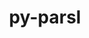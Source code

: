 ---
title: "py-parsl"
layout: cache
categories: [package, develop]
meta: {"compilers": ["gcc@=11.4.0", "gcc@=9.4.0", "oneapi@=2024.2.1"], "num_specs": 18, "num_specs_by_stack": {"e4s": 4, "e4s-neoverse-v2": 5, "e4s-neoverse_v1": 3, "e4s-oneapi": 4, "e4s-power": 2, "root": 18}, "oss": ["ubuntu20.04", "ubuntu22.04"], "platforms": ["linux"], "stacks": ["e4s", "e4s-neoverse-v2", "e4s-neoverse_v1", "e4s-oneapi", "e4s-power", "root"], "targets": ["neoverse_v1", "neoverse_v2", "ppc64le", "x86_64_v3"], "versions": ["1.2.0", "2023.08.21"]}
spec_details: [{"compiler": "gcc@=9.4.0", "hash": "5db55prmwlbndvgumdsgntq2va3efehs", "os": "ubuntu20.04", "platform": "linux", "size": "-", "stacks": ["e4s-power", "root"], "tarball": "https://binaries.spack.io/develop/build_cache/linux-ubuntu20.04-ppc64le/gcc-9.4.0/py-parsl-2023.08.21/linux-ubuntu20.04-ppc64le-gcc-9.4.0-py-parsl-2023.08.21-5db55prmwlbndvgumdsgntq2va3efehs.spack", "target": "ppc64le", "variants": ["build_system=python_pip", "~monitoring"], "versions": ["2023.08.21"]}, {"compiler": "gcc@=11.4.0", "hash": "6pdvp36mwnlcdxsukgmazme625siropo", "os": "ubuntu22.04", "platform": "linux", "size": "-", "stacks": ["e4s-neoverse-v2", "root"], "tarball": "https://binaries.spack.io/develop/build_cache/linux-ubuntu22.04-neoverse_v2/gcc-11.4.0/py-parsl-1.2.0/linux-ubuntu22.04-neoverse_v2-gcc-11.4.0-py-parsl-1.2.0-6pdvp36mwnlcdxsukgmazme625siropo.spack", "target": "neoverse_v2", "variants": ["build_system=python_pip", "~monitoring"], "versions": ["1.2.0"]}, {"compiler": "gcc@=11.4.0", "hash": "7ptpvfzieriiwzcjlsxtzeeehec5phzu", "os": "ubuntu22.04", "platform": "linux", "size": "-", "stacks": ["e4s", "root"], "tarball": "https://binaries.spack.io/develop/build_cache/linux-ubuntu22.04-x86_64_v3/gcc-11.4.0/py-parsl-1.2.0/linux-ubuntu22.04-x86_64_v3-gcc-11.4.0-py-parsl-1.2.0-7ptpvfzieriiwzcjlsxtzeeehec5phzu.spack", "target": "x86_64_v3", "variants": ["build_system=python_pip", "~monitoring"], "versions": ["1.2.0"]}, {"compiler": "gcc@=11.4.0", "hash": "asniypti3ibl5orquhpet2pnl5pvjyq4", "os": "ubuntu22.04", "platform": "linux", "size": "-", "stacks": ["e4s", "root"], "tarball": "https://binaries.spack.io/develop/build_cache/linux-ubuntu22.04-x86_64_v3/gcc-11.4.0/py-parsl-1.2.0/linux-ubuntu22.04-x86_64_v3-gcc-11.4.0-py-parsl-1.2.0-asniypti3ibl5orquhpet2pnl5pvjyq4.spack", "target": "x86_64_v3", "variants": ["build_system=python_pip", "~monitoring"], "versions": ["1.2.0"]}, {"compiler": "oneapi@=2024.2.1", "hash": "ctpoqo6ujpwc5e5kydbyl5nxl5y2c7j6", "os": "ubuntu22.04", "platform": "linux", "size": "-", "stacks": ["e4s-oneapi", "root"], "tarball": "https://binaries.spack.io/develop/build_cache/linux-ubuntu22.04-x86_64_v3/oneapi-2024.2.1/py-parsl-1.2.0/linux-ubuntu22.04-x86_64_v3-oneapi-2024.2.1-py-parsl-1.2.0-ctpoqo6ujpwc5e5kydbyl5nxl5y2c7j6.spack", "target": "x86_64_v3", "variants": ["build_system=python_pip", "~monitoring"], "versions": ["1.2.0"]}, {"compiler": "oneapi@=2024.2.1", "hash": "dwpsebqbwcekq5ztv2kovqe34bccuc6d", "os": "ubuntu22.04", "platform": "linux", "size": "-", "stacks": ["e4s-oneapi", "root"], "tarball": "https://binaries.spack.io/develop/build_cache/linux-ubuntu22.04-x86_64_v3/oneapi-2024.2.1/py-parsl-2023.08.21/linux-ubuntu22.04-x86_64_v3-oneapi-2024.2.1-py-parsl-2023.08.21-dwpsebqbwcekq5ztv2kovqe34bccuc6d.spack", "target": "x86_64_v3", "variants": ["build_system=python_pip", "~monitoring"], "versions": ["2023.08.21"]}, {"compiler": "gcc@=11.4.0", "hash": "fg3kbjrkesxlrjxlow6ku2vttg76jsgc", "os": "ubuntu22.04", "platform": "linux", "size": "-", "stacks": ["e4s", "root"], "tarball": "https://binaries.spack.io/develop/build_cache/linux-ubuntu22.04-x86_64_v3/gcc-11.4.0/py-parsl-1.2.0/linux-ubuntu22.04-x86_64_v3-gcc-11.4.0-py-parsl-1.2.0-fg3kbjrkesxlrjxlow6ku2vttg76jsgc.spack", "target": "x86_64_v3", "variants": ["build_system=python_pip", "~monitoring"], "versions": ["1.2.0"]}, {"compiler": "gcc@=11.4.0", "hash": "g5y3rt5hrfelw3kaxvxkapvc4xfdxnp4", "os": "ubuntu22.04", "platform": "linux", "size": "-", "stacks": ["e4s-neoverse-v2", "root"], "tarball": "https://binaries.spack.io/develop/build_cache/linux-ubuntu22.04-neoverse_v2/gcc-11.4.0/py-parsl-2023.08.21/linux-ubuntu22.04-neoverse_v2-gcc-11.4.0-py-parsl-2023.08.21-g5y3rt5hrfelw3kaxvxkapvc4xfdxnp4.spack", "target": "neoverse_v2", "variants": ["build_system=python_pip", "~monitoring"], "versions": ["2023.08.21"]}, {"compiler": "gcc@=9.4.0", "hash": "iwsfjsnonqiib47zrfiajlqnaobdqq7d", "os": "ubuntu20.04", "platform": "linux", "size": "-", "stacks": ["e4s-power", "root"], "tarball": "https://binaries.spack.io/develop/build_cache/linux-ubuntu20.04-ppc64le/gcc-9.4.0/py-parsl-2023.08.21/linux-ubuntu20.04-ppc64le-gcc-9.4.0-py-parsl-2023.08.21-iwsfjsnonqiib47zrfiajlqnaobdqq7d.spack", "target": "ppc64le", "variants": ["build_system=python_pip", "~monitoring"], "versions": ["2023.08.21"]}, {"compiler": "oneapi@=2024.2.1", "hash": "jufpcurtfazf5h64xauoyefrdztefkxa", "os": "ubuntu22.04", "platform": "linux", "size": "-", "stacks": ["e4s-oneapi", "root"], "tarball": "https://binaries.spack.io/develop/build_cache/linux-ubuntu22.04-x86_64_v3/oneapi-2024.2.1/py-parsl-2023.08.21/linux-ubuntu22.04-x86_64_v3-oneapi-2024.2.1-py-parsl-2023.08.21-jufpcurtfazf5h64xauoyefrdztefkxa.spack", "target": "x86_64_v3", "variants": ["build_system=python_pip", "~monitoring"], "versions": ["2023.08.21"]}, {"compiler": "gcc@=11.4.0", "hash": "lyjvj4vdzilsknhl7cdaoib5wm2dpp5i", "os": "ubuntu22.04", "platform": "linux", "size": "-", "stacks": ["e4s-neoverse_v1", "root"], "tarball": "https://binaries.spack.io/develop/build_cache/linux-ubuntu22.04-neoverse_v1/gcc-11.4.0/py-parsl-2023.08.21/linux-ubuntu22.04-neoverse_v1-gcc-11.4.0-py-parsl-2023.08.21-lyjvj4vdzilsknhl7cdaoib5wm2dpp5i.spack", "target": "neoverse_v1", "variants": ["build_system=python_pip", "~monitoring"], "versions": ["2023.08.21"]}, {"compiler": "gcc@=11.4.0", "hash": "nwnewbbeijzbzlhyhigajuaqug62ribr", "os": "ubuntu22.04", "platform": "linux", "size": "-", "stacks": ["e4s-neoverse-v2", "root"], "tarball": "https://binaries.spack.io/develop/build_cache/linux-ubuntu22.04-neoverse_v2/gcc-11.4.0/py-parsl-2023.08.21/linux-ubuntu22.04-neoverse_v2-gcc-11.4.0-py-parsl-2023.08.21-nwnewbbeijzbzlhyhigajuaqug62ribr.spack", "target": "neoverse_v2", "variants": ["build_system=python_pip", "~monitoring"], "versions": ["2023.08.21"]}, {"compiler": "oneapi@=2024.2.1", "hash": "oxbvl75ifv6xx5c643rlxrpcb5d4qjq4", "os": "ubuntu22.04", "platform": "linux", "size": "-", "stacks": ["e4s-oneapi", "root"], "tarball": "https://binaries.spack.io/develop/build_cache/linux-ubuntu22.04-x86_64_v3/oneapi-2024.2.1/py-parsl-2023.08.21/linux-ubuntu22.04-x86_64_v3-oneapi-2024.2.1-py-parsl-2023.08.21-oxbvl75ifv6xx5c643rlxrpcb5d4qjq4.spack", "target": "x86_64_v3", "variants": ["build_system=python_pip", "~monitoring"], "versions": ["2023.08.21"]}, {"compiler": "gcc@=11.4.0", "hash": "pjjfsujt3zusqshff2oodfhb5y6aqkct", "os": "ubuntu22.04", "platform": "linux", "size": "-", "stacks": ["e4s-neoverse_v1", "root"], "tarball": "https://binaries.spack.io/develop/build_cache/linux-ubuntu22.04-neoverse_v1/gcc-11.4.0/py-parsl-2023.08.21/linux-ubuntu22.04-neoverse_v1-gcc-11.4.0-py-parsl-2023.08.21-pjjfsujt3zusqshff2oodfhb5y6aqkct.spack", "target": "neoverse_v1", "variants": ["build_system=python_pip", "~monitoring"], "versions": ["2023.08.21"]}, {"compiler": "gcc@=11.4.0", "hash": "qrwsnyejug3xq5dfoyq2aykyfyxpwnmx", "os": "ubuntu22.04", "platform": "linux", "size": "-", "stacks": ["e4s-neoverse_v1", "root"], "tarball": "https://binaries.spack.io/develop/build_cache/linux-ubuntu22.04-neoverse_v1/gcc-11.4.0/py-parsl-2023.08.21/linux-ubuntu22.04-neoverse_v1-gcc-11.4.0-py-parsl-2023.08.21-qrwsnyejug3xq5dfoyq2aykyfyxpwnmx.spack", "target": "neoverse_v1", "variants": ["build_system=python_pip", "~monitoring"], "versions": ["2023.08.21"]}, {"compiler": "gcc@=11.4.0", "hash": "scldebqo2js7h466sbei6hso3euqntm6", "os": "ubuntu22.04", "platform": "linux", "size": "-", "stacks": ["e4s-neoverse-v2", "root"], "tarball": "https://binaries.spack.io/develop/build_cache/linux-ubuntu22.04-neoverse_v2/gcc-11.4.0/py-parsl-1.2.0/linux-ubuntu22.04-neoverse_v2-gcc-11.4.0-py-parsl-1.2.0-scldebqo2js7h466sbei6hso3euqntm6.spack", "target": "neoverse_v2", "variants": ["build_system=python_pip", "~monitoring"], "versions": ["1.2.0"]}, {"compiler": "gcc@=11.4.0", "hash": "xmunxqbjgdfig2hdicqcjw5rbbwjjauu", "os": "ubuntu22.04", "platform": "linux", "size": "-", "stacks": ["e4s", "root"], "tarball": "https://binaries.spack.io/develop/build_cache/linux-ubuntu22.04-x86_64_v3/gcc-11.4.0/py-parsl-1.2.0/linux-ubuntu22.04-x86_64_v3-gcc-11.4.0-py-parsl-1.2.0-xmunxqbjgdfig2hdicqcjw5rbbwjjauu.spack", "target": "x86_64_v3", "variants": ["build_system=python_pip", "~monitoring"], "versions": ["1.2.0"]}, {"compiler": "gcc@=11.4.0", "hash": "zaxyyf7rdmylynmoxwwhifgis54222el", "os": "ubuntu22.04", "platform": "linux", "size": "-", "stacks": ["e4s-neoverse-v2", "root"], "tarball": "https://binaries.spack.io/develop/build_cache/linux-ubuntu22.04-neoverse_v2/gcc-11.4.0/py-parsl-1.2.0/linux-ubuntu22.04-neoverse_v2-gcc-11.4.0-py-parsl-1.2.0-zaxyyf7rdmylynmoxwwhifgis54222el.spack", "target": "neoverse_v2", "variants": ["build_system=python_pip", "~monitoring"], "versions": ["1.2.0"]}]
---